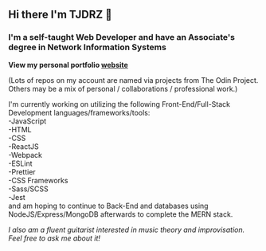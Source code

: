 ## Hi there I'm TJDRZ 👋

### I'm a self-taught Web Developer and have an Associate's degree in Network Information Systems

**View my personal portfolio [website](https://tjdrz.com)**

(Lots of repos on my account are named via projects from The Odin Project. Others may be a mix of personal / collaborations / professional work.)

I'm currently working on utilizing the following Front-End/Full-Stack Development languages/frameworks/tools:  
-JavaScript   
-HTML  
-CSS  
-ReactJS  
-Webpack  
-ESLint  
-Prettier   
-CSS Frameworks   
-Sass/SCSS  
-Jest   
and am hoping to continue to Back-End and databases using NodeJS/Express/MongoDB afterwards to complete the MERN stack.



*I also am a fluent guitarist interested in music theory and improvisation. Feel free to ask me about it!*
